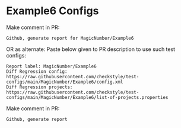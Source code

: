 # Example6 Configs
Make comment in PR:
```
Github, generate report for MagicNumber/Example6
```
OR as alternate:
Paste below given to PR description to use such test configs:
```
Report label: MagicNumber/Example6
Diff Regression config: https://raw.githubusercontent.com/checkstyle/test-configs/main/MagicNumber/Example6/config.xml
Diff Regression projects: https://raw.githubusercontent.com/checkstyle/test-configs/main/MagicNumber/Example6/list-of-projects.properties
```
Make comment in PR:
```
Github, generate report
```
